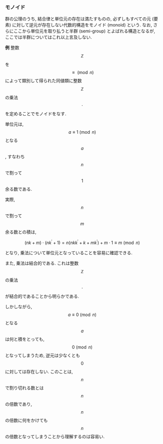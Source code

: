 ### モノイド

群の公理のうち, 結合律と単位元の存在は満たすものの, 必ずしもすべての元 (要素) に対して逆元が存在しない代数的構造をモノイド (monoid) という. なお, さらにここから単位元を取り払うと半群 (semi-group) とよばれる構造となるが, ここでは半群についてはこれ以上言及しない.

**例** 整数$$\mathbb{Z}$$を$$\equiv \pmod{n}$$によって類別して得られた同値類に整数$$\mathbb{Z}$$の乗法$$\cdot$$を定めることでモノイドをなす.

単位元は, $$a \equiv 1 \pmod{n}$$となる$$a$$, すなわち$$n$$で割って$$1$$余る数である.

実際, $$n$$で割って$$m$$余る数との積は,

$$
(nk+m)\cdot{}(nk^\prime + 1) = n(nkk^\prime + k + mk^\prime ) + m\cdot 1 \equiv m \pmod{n}
$$

となり, 乗法について単位元となっていることを容易に確認できる.

また, 乗法は結合的である. これは整数$$\mathbb{Z}$$の乗法$$\cdot$$が結合的であることから明らかである.

しかしながら, $$a \equiv 0 \pmod{n}$$ となる$$a$$は何と積をとっても, $$0 \pmod{n}$$ となってしまうため, 逆元は少なくとも$$0$$に対しては存在しない. このことは, $$n$$で割り切れる数とは$$n$$の倍数であり, $$n$$の倍数に何をかけても$$n$$の倍数となってしまうことから理解するのは容易い.
